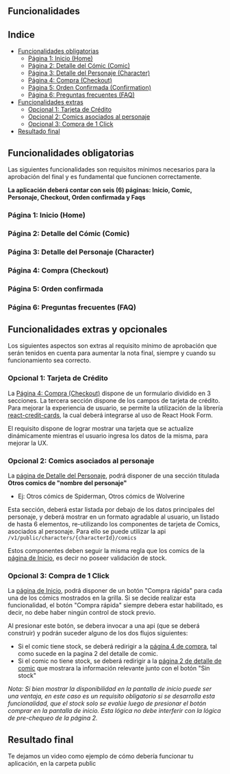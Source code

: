 ## Funcionalidades

## Indice
* [Funcionalidades obligatorias](#funcionalidades-obligatorias)
  * [Página 1: Inicio (Home)](#pgina-1-pgina-de-inicio-home)
  * [Página 2: Detalle del Cómic (Comic)](#pgina-2-detalle-del-cmic-comic)
  * [Página 3: Detalle del Personaje (Character)](#pgina-3-detalle-del-personaje-character)
  * [Página 4: Compra (Checkout)](#pgina-4-compra-checkout)
  * [Página 5: Orden Confirmada (Confirmation)](#pgina-5-orden-confirmada)
  * [Página 6: Preguntas frecuentes (FAQ)](#pgina-6-preguntas-frecuentes-faq)
* [Funcionalidades extras](#funcionalidades-extras-y-opcionales)
  * [Opcional 1: Tarjeta de Crédito](#opcional-1-tarjeta-de-crdito)
  * [Opcional 2: Comics asociados al personaje](#opcional-2-comics-asociados-al-personaje)
  * [Opcional 3: Compra de 1 Click](#opcional-3-compra-de-1-click)
* [Resultado final](#resultado-final)

## Funcionalidades obligatorias

Las siguientes funcionalidades son requisitos mínimos necesarios para la aprobación del final y es fundamental que funcionen correctamente.

**La aplicación deberá contar con seis (6) páginas: Inicio, Comic, Personaje, Checkout, Orden confirmada y Faqs**

### Página 1: Inicio (Home)

### Página 2: Detalle del Cómic (Comic)

### Página 3: Detalle del Personaje (Character)

### Página 4: Compra (Checkout)

### Página 5: Orden confirmada

### Página 6: Preguntas frecuentes (FAQ)

## Funcionalidades extras y opcionales

Los siguientes aspectos son extras al requisito mínimo de aprobación que serán tenidos en cuenta para aumentar la nota final, siempre y cuando su funcionamiento sea correcto.

### Opcional 1: Tarjeta de Crédito

La [Página 4: Compra (Checkout)](#pgina-4-compra-checkout) dispone de un formulario dividido en 3 secciones. 
La tercera sección dispone de los campos de tarjeta de crédito. Para mejorar la experiencia de usuario, se permite la utilización 
de la librería [react-credit-cards](https://github.com/amaroteam/react-credit-cards), la cual deberá integrarse al uso de React Hook Form.

El requisito dispone de lograr mostrar una tarjeta que se actualize dinámicamente mientras el usuario ingresa los datos de la misma, para mejorar la UX. 

### Opcional 2: Comics asociados al personaje

La [página de Detalle del Personaje](#pgina-3-detalle-del-personaje-character), podrá disponer de una sección titulada **Otros comics de "nombre del personaje"**
* Ej: Otros cómics de Spiderman, Otros cómics de Wolverine

Esta sección, deberá estar listada por debajo de los datos principales del personaje, y deberá mostrar en un formato agradable al usuario, un listado de hasta 6 elementos, 
re-utilizando los componentes de tarjeta de Comics, asociados al personaje. Para ello se puede utilizar la api
```/v1/public/characters/{characterId}/comics```

Estos componentes deben seguir la misma regla que los comics de la [página de Inicio](#pgina-1-inicio-home), es decir no poseer validación de stock.



### Opcional 3: Compra de 1 Click

La [página de Inicio](#pgina-1-inicio-home), podrá disponer de un botón "Compra rápida" para cada una de los cómics mostrados en la grilla.
Si se decide realizar esta funcionalidad, el botón "Compra rápida" siempre debera estar habilitado, es decir, no debe haber
ningún control de stock previo.

Al presionar este botón, se debera invocar a una api (que se deberá construir) y podrán suceder alguno de los dos flujos siguientes:
* Si el comic tiene stock, se deberá redirigir a la [página 4 de compra](#pgina-4-compra-checkout), tal como sucede en la pagina 2 del detalle de comic.
* Si el comic no tiene stock, se deberá redirigir a la [página 2 de detalle de comic](#pgina-2-detalle-del-cmic-comic) que mostrara la información relevante junto con el botón "Sin stock" 

_Nota: Si bien mostrar la disponibilidad en la pantalla de inicio puede ser una ventaja, en este caso es un requisito obligatorio
si se desarrolla esta funcionalidad, que el stock solo se evalúe luego de presionar el botón comprar en la pantalla de inicio.
Esta lógica no debe interferir con la lógica de pre-chequeo de la página 2._

## Resultado final

Te dejamos un video como ejemplo de cómo debería funcionar tu aplicación, en la carpeta public